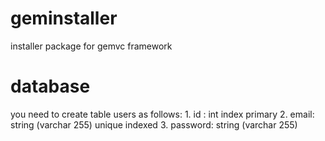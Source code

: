 # geminstaller
installer package for gemvc framework
# database 
you need to create table users as follows:
    1. id : int index primary
    2. email: string (varchar 255) unique indexed
    3. password: string (varchar 255)